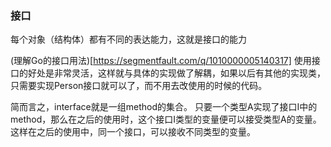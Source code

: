 ### 接口

每个对象（结构体）都有不同的表达能力，这就是接口的能力

(理解Go的接口用法)[https://segmentfault.com/q/1010000005140317]
使用接口的好处是非常灵活，这样就与具体的实现做了解耦，如果以后有其他的实现类，只需要实现Person接口就可以了，而不用去改使用的时候的代码。


简而言之，interface就是一组method的集合。 只要一个类型A实现了接口I中的method，那么在之后的使用时，这个接口I类型的变量便可以接受类型A的变量。这样在之后的使用中，同一个接口，可以接收不同类型的变量。